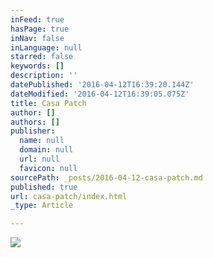 ```yaml
---
inFeed: true
hasPage: true
inNav: false
inLanguage: null
starred: false
keywords: []
description: ''
datePublished: '2016-04-12T16:39:20.144Z'
dateModified: '2016-04-12T16:39:05.075Z'
title: Casa Patch
author: []
authors: []
publisher:
  name: null
  domain: null
  url: null
  favicon: null
sourcePath: _posts/2016-04-12-casa-patch.md
published: true
url: casa-patch/index.html
_type: Article

---
```

![](https://the-grid-user-content.s3-us-west-2.amazonaws.com/8427d045-ee30-4594-8d81-d9eb393c8754.jpg)
